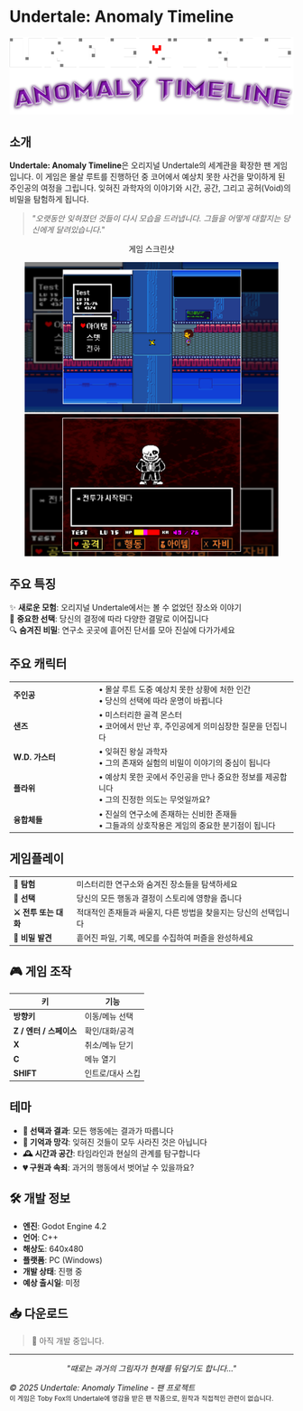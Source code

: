 # Undertale: Anomaly Timeline

<div align="center">
  <img src="./image/logo.png" alt="게임 로고" width="600"/>
</div>

## 소개

**Undertale: Anomaly Timeline**은 오리지널 Undertale의 세계관을 확장한 팬 게임입니다. 이 게임은 몰살 루트를 진행하던 중 코어에서 예상치 못한 사건을 맞이하게 된 주인공의 여정을 그립니다. 잊혀진 과학자의 이야기와 시간, 공간, 그리고 공허(Void)의 비밀을 탐험하게 됩니다.

> *"오랫동안 잊혀졌던 것들이 다시 모습을 드러냅니다. 그들을 어떻게 대할지는 당신에게 달려있습니다."*

<div align="center">
  <p>게임 스크린샷</p>
  <img src="./image/game.png" alt="게임 화면" width="450"/>
  <img src="./image/battle.png" alt="전투 장면" width="450"/>
</div>

## 주요 특징

✨ **새로운 모험**: 오리지널 Undertale에서는 볼 수 없었던 장소와 이야기  
🔀 **중요한 선택**: 당신의 결정에 따라 다양한 결말로 이어집니다  
🔍 **숨겨진 비밀**: 연구소 곳곳에 흩어진 단서를 모아 진실에 다가가세요  

## 주요 캐릭터

<table>
  <tr>
    <td width="30%"><b>주인공</b></td>
    <td>
      • 몰살 루트 도중 예상치 못한 상황에 처한 인간<br>
      • 당신의 선택에 따라 운명이 바뀝니다
    </td>
  </tr>
  <tr>
    <td><b>샌즈</b></td>
    <td>
      • 미스터리한 골격 몬스터<br>
      • 코어에서 만난 후, 주인공에게 의미심장한 질문을 던집니다
    </td>
  </tr>
  <tr>
    <td><b>W.D. 가스터</b></td>
    <td>
      • 잊혀진 왕실 과학자<br>
      • 그의 존재와 실험의 비밀이 이야기의 중심이 됩니다
    </td>
  </tr>
  <tr>
    <td><b>플라위</b></td>
    <td>
      • 예상치 못한 곳에서 주인공을 만나 중요한 정보를 제공합니다<br>
      • 그의 진정한 의도는 무엇일까요?
    </td>
  </tr>
  <tr>
    <td><b>융합체들</b></td>
    <td>
      • 진실의 연구소에 존재하는 신비한 존재들<br>
      • 그들과의 상호작용은 게임의 중요한 분기점이 됩니다
    </td>
  </tr>
</table>

## 게임플레이
<table>
  <tr>
    <td><b>🔎 탐험</b></td>
    <td>미스터리한 연구소와 숨겨진 장소들을 탐색하세요</td>
  </tr>
  <tr>
    <td><b>🔄 선택</b></td>
    <td>당신의 모든 행동과 결정이 스토리에 영향을 줍니다</td>
  </tr>
  <tr>
    <td><b>⚔️ 전투 또는 대화</b></td>
    <td>적대적인 존재들과 싸울지, 다른 방법을 찾을지는 당신의 선택입니다</td>
  </tr>
  <tr>
    <td><b>📝 비밀 발견</b></td>
    <td>흩어진 파일, 기록, 메모를 수집하여 퍼즐을 완성하세요</td>
  </tr>
</table>

## 🎮 게임 조작
| 키 | 기능 |
|---|---|
| **방향키** | 이동/메뉴 선택 |
| **Z / 엔터 / 스페이스** | 확인/대화/공격 |
| **X** | 취소/메뉴 닫기 |
| **C** | 메뉴 열기 |
| **SHIFT** | 인트로/대사 스킵 |

## 테마

- **💫 선택과 결과**: 모든 행동에는 결과가 따릅니다
- **🧠 기억과 망각**: 잊혀진 것들이 모두 사라진 것은 아닙니다
- **🕰️ 시간과 공간**: 타임라인과 현실의 관계를 탐구합니다
- **💔 구원과 속죄**: 과거의 행동에서 벗어날 수 있을까요?

## 🛠️ 개발 정보
- **엔진**: Godot Engine 4.2
- **언어**: C++
- **해상도**: 640x480
- **플랫폼**: PC (Windows)
- **개발 상태**: 진행 중
- **예상 출시일**: 미정

## 📥 다운로드
> 🚧 아직 개발 중입니다.

---

<div align="center">
  <p><i>"때로는 과거의 그림자가 현재를 뒤덮기도 합니다..."</i></p>
</div>
  
<p><i>© 2025 Undertale: Anomaly Timeline - 팬 프로젝트</i><br>
<small>이 게임은 Toby Fox의 Undertale에 영감을 받은 팬 작품으로, 원작과 직접적인 관련이 없습니다.</small></p>